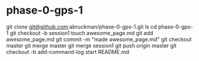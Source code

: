 # phase-0-gps-1

git clone git@github.com:abruckman/phase-0-gps-1.git
ls
cd phase-0-gps-1
git checkout -b session1
touch awesome_page.md
git add awesome_page.md
git commit -m "made awesome_page.md"
git checkout master
git merge master
git merge session1
git push origin master
git checkout -b add-command-log
start README.md